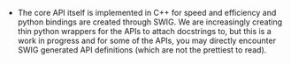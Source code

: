 - The core API itself is implemented in C++ for speed and efficiency and python bindings are created through SWIG. We are increasingly creating thin python wrappers for the APIs to attach docstrings to, but this is a work in progress and for some of the APIs, you may directly encounter SWIG generated API definitions (which are not the prettiest to read).
